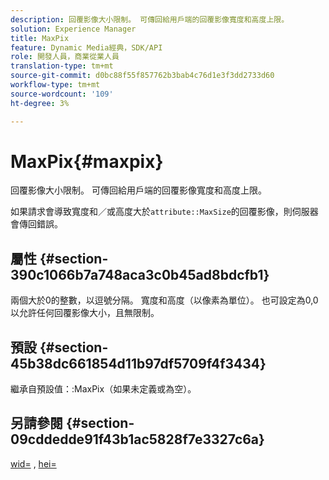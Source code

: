 ```yaml
---
description: 回覆影像大小限制。 可傳回給用戶端的回覆影像寬度和高度上限。
solution: Experience Manager
title: MaxPix
feature: Dynamic Media經典，SDK/API
role: 開發人員，商業從業人員
translation-type: tm+mt
source-git-commit: d0bc88f55f857762b3bab4c76d1e3f3dd2733d60
workflow-type: tm+mt
source-wordcount: '109'
ht-degree: 3%

---
```



# MaxPix{#maxpix}

回覆影像大小限制。 可傳回給用戶端的回覆影像寬度和高度上限。

如果請求會導致寬度和／或高度大於`attribute::MaxSize`的回覆影像，則伺服器會傳回錯誤。

## 屬性 {#section-390c1066b7a748aca3c0b45ad8bdcfb1}

兩個大於0的整數，以逗號分隔。 寬度和高度（以像素為單位）。 也可設定為0,0以允許任何回覆影像大小，且無限制。

## 預設 {#section-45b38dc661854d11b97df5709f4f3434}

繼承自預設值：:MaxPix（如果未定義或為空）。

## 另請參閱 {#section-09cddedde91f43b1ac5828f7e3327c6a}

[wid=](../../../../../ir-api/http-protocol/image-rendering-api-ref/c-ir-http-protocol-ref/c-ir-http-protocol-command-reference/r-ir-wid.md#reference-b7e691b0624941168c94b2749ae233ec) , [hei=](../../../../../ir-api/http-protocol/image-rendering-api-ref/c-ir-http-protocol-ref/c-ir-http-protocol-command-reference/r-ir-hei.md#reference-1c08f60365a94417a39867c09cac5478)
